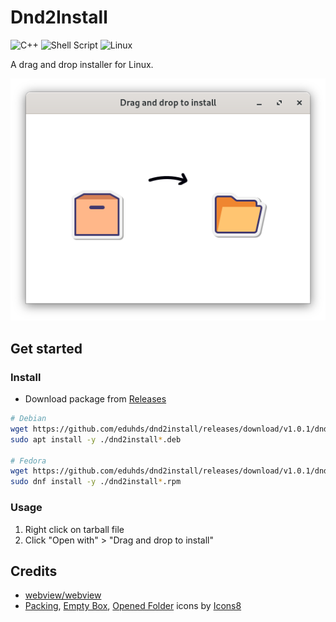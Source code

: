 # Dnd2Install

![C++](https://img.shields.io/badge/c++-%2300599C.svg?style=for-the-badge&logo=c%2B%2B&logoColor=white)
![Shell Script](https://img.shields.io/badge/shell_script-%23121011.svg?style=for-the-badge&logo=gnu-bash&logoColor=white)
![Linux](https://img.shields.io/badge/Linux-FCC624?style=for-the-badge&logo=linux&logoColor=black)

A drag and drop installer for Linux.

<p align="center">
  <img src="screenshot.png" alt="Screenshot" />
</p>

## Get started

### Install

- Download package from [Releases](https://github.com/eduhds/dnd2install/releases)

```sh
# Debian
wget https://github.com/eduhds/dnd2install/releases/download/v1.0.1/dnd2install-v1.0.1-x86_64.deb
sudo apt install -y ./dnd2install*.deb

# Fedora
wget https://github.com/eduhds/dnd2install/releases/download/v1.0.1/dnd2install-v1.0.1-x86_64.rpm
sudo dnf install -y ./dnd2install*.rpm
```

### Usage

1. Right click on tarball file
2. Click "Open with" > "Drag and drop to install"

## Credits

- [webview/webview](https://github.com/webview/webview)
- <a  href="https://icons8.com/icon/kTr9DhKidICy/packing">Packing</a>, <a  href="https://icons8.com/icon/gGQqaCyJ5Auh/empty-box">Empty Box</a>, <a  href="https://icons8.com/icon/SauwBNNErOqo/opened-folder">Opened Folder</a> icons by <a href="https://icons8.com">Icons8</a>
